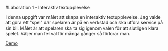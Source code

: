 #Laboration 1 - Interaktiv textupplevelse

I denna uppgift var målet att skapa en interaktiv textupplevelse. 
Jag valde att göra ett "spel" där spelaren är på en verkstad och ska utföra service på sin bil. 
Målet är att spelaren ska ta sig igenom valen för att slutligen klara spelet. Väljer man fel val för många gånger så förlorar man. 

[Demo](https://adahep.github.io/Spel---uppgift/)